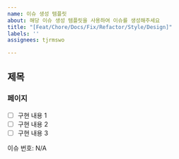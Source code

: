 ```yaml
---
name: 이슈 생성 템플릿
about: 해당 이슈 생성 템플릿을 사용하여 이슈를 생성해주세요
title: "[Feat/Chore/Docs/Fix/Refactor/Style/Design]"
labels: ''
assignees: tjrmswo

---
```


## 제목
###  페이지
- [ ] 구현 내용 1
- [ ] 구현 내용 2
- [ ] 구현 내용 3

이슈 번호: N/A

